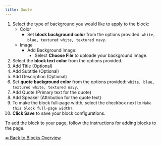 ```yaml
---
title: Quote
---
```


1. Select the type of background you would like to apply to the block:
   - Color
     - Set **block background color** from the options provided: `white, blue, textured white, textured navy`.
   - Image
     - Add Background Image:
       - Select **Choose File** to uploade your background image.
2. Select the **block text color** from the options provided.
3. Add Title (Optional)
4. Add Subtitle (Optional)
5. Add Description (Optional)
6. Set **quote background color** from the options provided: `white, blue, textured white, textured navy`.
7. Add Quote (Primary text for the quote)
8. Add Speaker (Attribution for the quote text)
9. To make the block full-page width, select the checkbox next to `Make this block full-page width?`.
10. **Click Save** to save your block configurations.

To add the block to your page, follow the instructions for adding blocks to the page.

[⬅︎ Back to Blocks Overview](/Style-Templates/blocks/general)
